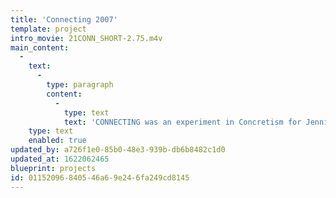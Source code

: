 ```yaml
---
title: 'Connecting 2007'
template: project
intro_movie: 21CONN_SHORT-2.75.m4v
main_content:
  -
    text:
      -
        type: paragraph
        content:
          -
            type: text
            text: 'CONNECTING was an experiment in Concretism for Jennifer Magathan’s Mail Art project in 2007.'
    type: text
    enabled: true
updated_by: a726f1e0-85b0-48e3-939b-db6b8482c1d0
updated_at: 1622062465
blueprint: projects
id: 01152096-8405-46a6-9e24-6fa249cd8145
---
```

